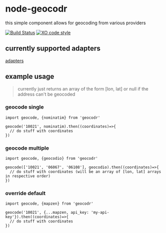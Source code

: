 # node-geocodr

this simple component allows for geocoding from various providers

[![Build Status](https://travis-ci.org/tony-kerz/node-geocodr.svg?branch=master)](https://travis-ci.org/tony-kerz/node-geocodr)
[![XO code style](https://img.shields.io/badge/code_style-XO-5ed9c7.svg)](https://github.com/sindresorhus/xo)

## currently supported adapters

[adapters](./adapters)

## example usage

> currently just returns an array of the form [lon, lat] or null if the address can't be geocoded

### geocode single
```
import geocode, {nominatim} from 'geocodr'

geocode('10021', nominatim).then((coordinates)=>{
  // do stuff with coordinates
})
```

### geocode multiple
```
import geocode, {geocodio} from 'geocodr'

geocode(['10021', '06067', '06108'], geocodio).then((coordinates)=>{
  // do stuff with coordinates (will be an array of [lon, lat] arrays in respective order)
})
```

### override default
```
import geocode, {mapzen} from 'geocodr'

geocode('10021', {...mapzen, api_key: 'my-api-key'}).then((coordinates)=>{
  // do stuff with coordinates
})
```
